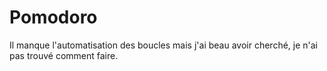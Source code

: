 # Pomodoro
Il manque l'automatisation des boucles mais j'ai beau avoir cherché, je n'ai pas trouvé comment faire.

